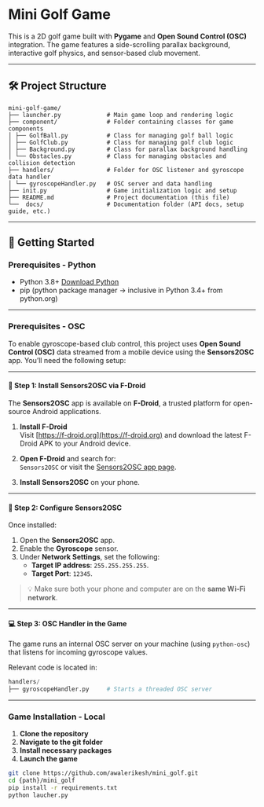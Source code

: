 # Mini Golf Game

This is a 2D golf game built with **Pygame** and **Open Sound Control (OSC)** integration. The game features a side-scrolling parallax background, interactive golf physics, and sensor-based club movement.

---

## 🛠️ Project Structure
```
mini-golf-game/
├── launcher.py             # Main game loop and rendering logic
├── component/              # Folder containing classes for game components
│ ├── GolfBall.py           # Class for managing golf ball logic
│ ├── GolfClub.py           # Class for managing golf club logic
│ ├── Background.py         # Class for parallax background handling
│ └── Obstacles.py          # Class for managing obstacles and collision detection
├── handlers/               # Folder for OSC listener and gyroscope data handler
│ └── gyroscopeHandler.py   # OSC server and data handling
├── init.py                 # Game initialization logic and setup
├── README.md               # Project documentation (this file)
└──  docs/                  # Documentation folder (API docs, setup guide, etc.)
```

---

## 🚀 Getting Started

### Prerequisites - Python

- Python 3.8+ [Download Python](https://www.python.org/downloads/)
- pip (python package manager -> inclusive in Python 3.4+ from python.org)

---

### Prerequisites - OSC

To enable gyroscope-based club control, this project uses **Open Sound Control (OSC)** data streamed from a mobile device using the **Sensors2OSC** app. You’ll need the following setup:

---

#### 🧭 Step 1: Install Sensors2OSC via F-Droid

The **Sensors2OSC** app is available on **F-Droid**, a trusted platform for open-source Android applications.

1. **Install F-Droid**  
   Visit [https://f-droid.org](https://f-droid.org) and download the latest F-Droid APK to your Android device.

2. **Open F-Droid** and search for:  
   `Sensors2OSC` or visit the [Sensors2OSC app page](https://f-droid.org/en/packages/org.sensors2osc/).

3. **Install Sensors2OSC** on your phone.

---

#### 📱 Step 2: Configure Sensors2OSC

Once installed:

1. Open the **Sensors2OSC** app.
2. Enable the **Gyroscope** sensor.
3. Under **Network Settings**, set the following:
   - **Target IP address**: `255.255.255.255`.
   - **Target Port**: `12345`.

> 💡 Make sure both your phone and computer are on the **same Wi-Fi network**.

---

#### 💻 Step 3: OSC Handler in the Game

The game runs an internal OSC server on your machine (using `python-osc`) that listens for incoming gyroscope values.

Relevant code is located in:

```python
handlers/
├── gyroscopeHandler.py     # Starts a threaded OSC server
```

---

### Game Installation - Local

1. **Clone the repository**
2. **Navigate to the git folder**
3. **Install necessary packages**
4. **Launch the game**

```bash
git clone https://github.com/awalerikesh/mini_golf.git
cd {path}/mini_golf
pip install -r requirements.txt
python laucher.py